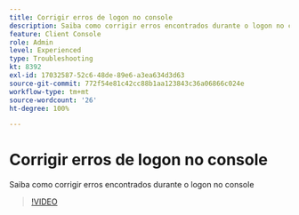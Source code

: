 ```yaml
---
title: Corrigir erros de logon no console
description: Saiba como corrigir erros encontrados durante o logon no console
feature: Client Console
role: Admin
level: Experienced
type: Troubleshooting
kt: 8392
exl-id: 17032587-52c6-48de-89e6-a3ea634d3d63
source-git-commit: 772f54e81c42cc88b1aa123843c36a06866c024e
workflow-type: tm+mt
source-wordcount: '26'
ht-degree: 100%

---
```


# Corrigir erros de logon no console

Saiba como corrigir erros encontrados durante o logon no console

>[!VIDEO](https://video.tv.adobe.com/v/335896?quality=12)
